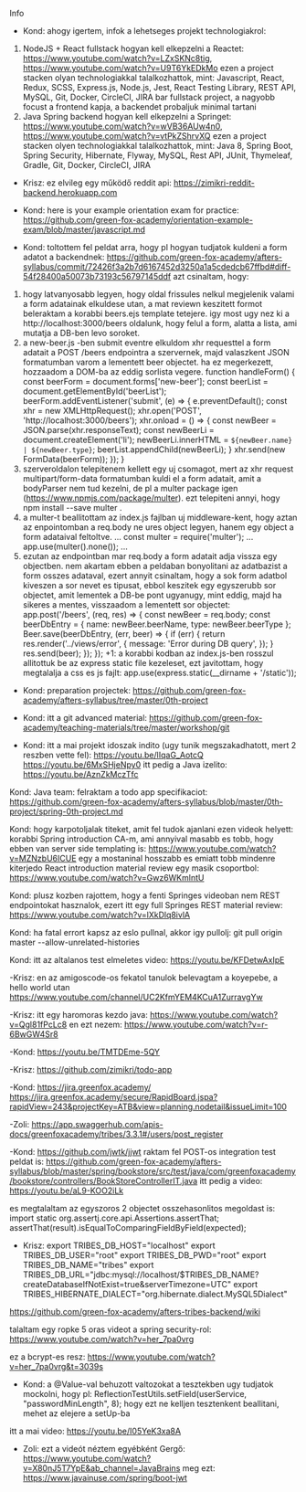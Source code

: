 Info

- Kond: ahogy igertem, infok a lehetseges projekt technologiakrol:
1. NodeJS + React fullstack
hogyan kell elkepzelni a Reactet: https://www.youtube.com/watch?v=LZxSKNc8tig, https://www.youtube.com/watch?v=U9T6YkEDkMo
ezen a project stacken olyan technologiakkal talalkozhattok, mint: Javascript, React, Redux, SCSS, Express.js, Node.js, Jest, React Testing Library, REST API, MySQL, Git, Docker, CircleCI, JIRA
bar fullstack project, a nagyobb focust a frontend kapja, a backendet probaljuk minimal tartani
2. Java Spring backend
hogyan kell elkepzelni a Springet: https://www.youtube.com/watch?v=wVB36AUw4n0, https://www.youtube.com/watch?v=vtPkZShrvXQ
ezen a project stacken olyen technologiakkal talalkozhattok, mint: Java 8, Spring Boot, Spring Security, Hibernate, Flyway, MySQL, Rest API, JUnit, Thymeleaf, Gradle, Git, Docker, CircleCI, JIRA

- Krisz: ez elvileg egy működő reddit api: https://zimikri-reddit-backend.herokuapp.com

- Kond: here is your example orientation exam for practice:
https://github.com/green-fox-academy/orientation-example-exam/blob/master/javascript.md

- Kond:
toltottem fel peldat arra, hogy pl hogyan tudjatok kuldeni a form adatot a backendnek:
https://github.com/green-fox-academy/afters-syllabus/commit/72426f3a2b7d6167452d3250a1a5cdedcb67ffbd#diff-54f28400a50073b73193c56797145ddf
azt csinaltam, hogy:
1. hogy latvanyosabb legyen, hogy oldal frissules nelkul megjelenik valami a form adatainak elkuldese utan, a mat reviewn keszitett formot beleraktam a korabbi beers.ejs  template tetejere. igy most ugy nez ki a http://localhost:3000/beers oldalunk, hogy felul a form, alatta a lista, ami mutatja a DB-ben levo soroket.
2. a new-beer.js -ben submit eventre elkuldom xhr requesttel a form adatait a POST /beers  endpointra a szervernek, majd valaszkent JSON formatumban varom a lementett beer objectet. ha ez megerkezett, hozzaadom a DOM-ba az eddig sorlista vegere.
function handleForm() {
  const beerForm = document.forms['new-beer'];
  const beerList = document.getElementById('beerList');
  beerForm.addEventListener('submit', (e) => {
    e.preventDefault();
    const xhr = new XMLHttpRequest();
    xhr.open('POST', 'http://localhost:3000/beers');
    xhr.onload = () => {
      const newBeer = JSON.parse(xhr.responseText);
      const newBeerLi = document.createElement('li');
      newBeerLi.innerHTML = `${newBeer.name} | ${newBeer.type}`;
      beerList.appendChild(newBeerLi);
    }
    xhr.send(new FormData(beerForm));
  });
}
3. szerveroldalon telepitenem kellett egy uj csomagot, mert az xhr request multipart/form-data formatumban kuldi el a form adatait, amit a bodyParser nem tud kezelni, de pl a multer package igen (https://www.npmjs.com/package/multer). ezt telepiteni annyi, hogy
npm install --save multer .
4. a multer-t beallitottam az index.js fajlban uj middleware-kent, hogy aztan az enpointomban a req.body ne ures object legyen, hanem egy object a form adataival feltoltve.
...
const multer = require('multer');
...
app.use(multer().none()); 
...
5. ezutan az endpointban mar req.body  a form adatait adja vissza egy objectben. nem akartam ebben a peldaban bonyolitani az adatbazist a form osszes adataval, ezert annyit csinaltam, hogy a sok form adatbol kiveszen a sor nevet es tipusat, ebbol keszitek egy egyszerubb sor objectet, amit lementek a DB-be pont ugyanugy, mint eddig, majd ha sikeres a mentes, visszaadom a lementett sor objectet:
app.post('/beers', (req, res) => {
    const newBeer = req.body;
    const beerDbEntry = { name: newBeer.beerName, type: newBeer.beerType };
    Beer.save(beerDbEntry, (err, beer) => {
      if (err) {
        return res.render('../views/error', {
          message: 'Error during DB query',
        });
      }
      res.send(beer);
    });
  });
+1: a korabbi kodban az index.js-ben rosszul allitottuk be az express static file kezeleset, ezt javitottam, hogy megtalalja a css es js fajlt:
app.use(express.static(__dirname + '/static'));

- Kond:
preparation projectek:
https://github.com/green-fox-academy/afters-syllabus/tree/master/0th-project

- Kond:
itt a git advanced material:
https://github.com/green-fox-academy/teaching-materials/tree/master/workshop/git

- Kond:
itt a mai projekt idoszak indito (ugy tunik megszakadhatott, mert 2 reszben vette fel):
https://youtu.be/lIqaG_AotcQ
https://youtu.be/6MxSHjeNpy0
itt pedig a Java izelito:
https://youtu.be/AznZkMczTfc

Kond:
Java team:
felraktam a todo app specifikaciot:
https://github.com/green-fox-academy/afters-syllabus/blob/master/0th-project/spring-0th-project.md

Kond:
hogy karpotoljalak titeket, amit fel tudok ajanlani ezen videok helyett:
korabbi Spring introduction CA-m, ami annyival masabb es tobb, hogy ebben van server side templating is: https://www.youtube.com/watch?v=MZNzbU6ICUE
egy a mostaninal hosszabb es emiatt tobb mindenre kiterjedo React introduction material review egy masik csoportbol: https://www.youtube.com/watch?v=Gwz6WKmlntU

Kond:
plusz kozben rajottem, hogy a fenti Springes videoban nem REST endpointokat hasznalok, ezert itt egy full Springes REST material review:
https://www.youtube.com/watch?v=lXkDlq8ivlA

Kond:
ha fatal errort kapsz az eslo pullnal, akkor igy pullolj:
git pull origin master --allow-unrelated-histories

Kond:
itt az altalanos test elmeletes video:
https://youtu.be/KFDetwAxIpE

-Krisz:
en az amigoscode-os fekatol tanulok
belevagtam a koyepebe, a hello world utan
https://www.youtube.com/channel/UC2KfmYEM4KCuA1ZurravgYw

-Krisz:
itt egy haromoras kezdo java: https://www.youtube.com/watch?v=Qgl81fPcLc8
en ezt nezem: https://www.youtube.com/watch?v=r-6BwGW4Sr8

-Kond:
https://youtu.be/TMTDEme-5QY

-Krisz:
https://github.com/zimikri/todo-app

-Kond:
https://jira.greenfox.academy/
https://jira.greenfox.academy/secure/RapidBoard.jspa?rapidView=243&projectKey=ATB&view=planning.nodetail&issueLimit=100

-Zoli:
https://app.swaggerhub.com/apis-docs/greenfoxacademy/tribes/3.3.1#/users/post_register

-Kond:
https://github.com/jwtk/jjwt
raktam fel POST-os integration test peldat is:
https://github.com/green-fox-academy/afters-syllabus/blob/master/spring/bookstore/src/test/java/com/greenfoxacademy/bookstore/controllers/BookStoreControllerIT.java
itt pedig a video:
https://youtu.be/aL9-KOO2iLk

es megtalaltam az egyszoros 2 objectet osszehasonlitos megoldast is:
import static org.assertj.core.api.Assertions.assertThat;
assertThat(result).isEqualToComparingFieldByField(expected);

- Krisz:
export TRIBES_DB_HOST="localhost"
export TRIBES_DB_USER="root"
export TRIBES_DB_PWD="root"
export TRIBES_DB_NAME="tribes"
export TRIBES_DB_URL="jdbc:mysql://localhost/$TRIBES_DB_NAME?createDatabaseIfNotExist=true&serverTimezone=UTC"
export TRIBES_HIBERNATE_DIALECT="org.hibernate.dialect.MySQL5Dialect"

https://github.com/green-fox-academy/afters-tribes-backend/wiki

talaltam egy ropke 5 oras videot a spring security-rol: https://www.youtube.com/watch?v=her_7pa0vrg

ez a bcrypt-es resz: https://www.youtube.com/watch?v=her_7pa0vrg&t=3039s

- Kond:
a @Value-val behuzott valtozokat a tesztekben ugy tudjatok mockolni, hogy pl:
ReflectionTestUtils.setField(userService, "passwordMinLength", 8);
hogy ezt ne kelljen tesztenkent beallitani, mehet az elejere a setUp-ba

itt a mai video:
https://youtu.be/I05YeK3xa8A

- Zoli:
ezt a videót néztem egyébként Gergő:
https://www.youtube.com/watch?v=X80nJ5T7YpE&ab_channel=JavaBrains
meg ezt:
https://www.javainuse.com/spring/boot-jwt







